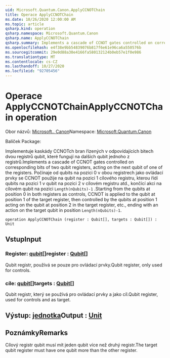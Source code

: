 ```yaml
---
uid: Microsoft.Quantum.Canon.ApplyCCNOTChain
title: Operace ApplyCCNOTChain
ms.date: 10/26/2020 12:00:00 AM
ms.topic: article
qsharp.kind: operation
qsharp.namespace: Microsoft.Quantum.Canon
qsharp.name: ApplyCCNOTChain
qsharp.summary: Implements a cascade of CCNOT gates controlled on corresponding bits of two qubit registers, acting on the next qubit of one of the registers. Starting from the qubits at position 0 in both registers as controls, CCNOT is applied to the qubit at position 1 of the target register, then controlled by the qubits at position 1 acting on the qubit at position 2 in the target register, etc., ending with an action on the target qubit in position `Length(nQubits)-1`.
ms.openlocfilehash: e4f38e9bb54839076b817f6e61e96ca6a550576b
ms.sourcegitcommit: 29e0d88a30e4166fa580132124b0eb57e1f0e986
ms.translationtype: MT
ms.contentlocale: cs-CZ
ms.lasthandoff: 10/27/2020
ms.locfileid: "92705456"
---
```

# <a name="applyccnotchain-operation"></a><span data-ttu-id="21563-102">Operace ApplyCCNOTChain</span><span class="sxs-lookup"><span data-stu-id="21563-102">ApplyCCNOTChain operation</span></span>

<span data-ttu-id="21563-103">Obor názvů: [Microsoft.. Canon](xref:Microsoft.Quantum.Canon)</span><span class="sxs-lookup"><span data-stu-id="21563-103">Namespace: [Microsoft.Quantum.Canon](xref:Microsoft.Quantum.Canon)</span></span>

<span data-ttu-id="21563-104">Balíček [](https://nuget.org/packages/)</span><span class="sxs-lookup"><span data-stu-id="21563-104">Package: [](https://nuget.org/packages/)</span></span>


<span data-ttu-id="21563-105">Implementuje kaskády CCNOTch bran řízených v odpovídajících bitech dvou registrů qubit, které fungují na dalších qubit jednoho z registrů.</span><span class="sxs-lookup"><span data-stu-id="21563-105">Implements a cascade of CCNOT gates controlled on corresponding bits of two qubit registers, acting on the next qubit of one of the registers.</span></span>
<span data-ttu-id="21563-106">Počínaje od qubits na pozici 0 v obou registrech jako ovládací prvky se CCNOT použije na qubit na pozici 1 cílového registru, kterou řídí qubits na pozici 1 v qubit na pozici 2 v cílovém registru atd., končící akci na cílovém qubit na pozici `Length(nQubits)-1` .</span><span class="sxs-lookup"><span data-stu-id="21563-106">Starting from the qubits at position 0 in both registers as controls, CCNOT is applied to the qubit at position 1 of the target register, then controlled by the qubits at position 1 acting on the qubit at position 2 in the target register, etc., ending with an action on the target qubit in position `Length(nQubits)-1`.</span></span>

```qsharp
operation ApplyCCNOTChain (register : Qubit[], targets : Qubit[]) : Unit
```


## <a name="input"></a><span data-ttu-id="21563-107">Vstup</span><span class="sxs-lookup"><span data-stu-id="21563-107">Input</span></span>

### <a name="register--qubit"></a><span data-ttu-id="21563-108">Register: [qubit](xref:microsoft.quantum.lang-ref.qubit)[]</span><span class="sxs-lookup"><span data-stu-id="21563-108">register : [Qubit](xref:microsoft.quantum.lang-ref.qubit)[]</span></span>

<span data-ttu-id="21563-109">Qubit registr, používá se pouze pro ovládací prvky.</span><span class="sxs-lookup"><span data-stu-id="21563-109">Qubit register, only used for controls.</span></span>


### <a name="targets--qubit"></a><span data-ttu-id="21563-110">cíle: [qubit](xref:microsoft.quantum.lang-ref.qubit)[]</span><span class="sxs-lookup"><span data-stu-id="21563-110">targets : [Qubit](xref:microsoft.quantum.lang-ref.qubit)[]</span></span>

<span data-ttu-id="21563-111">Qubit registr, který se používá pro ovládací prvky a jako cíl.</span><span class="sxs-lookup"><span data-stu-id="21563-111">Qubit register, used for controls and as target.</span></span>



## <a name="output--unit"></a><span data-ttu-id="21563-112">Výstup: [jednotka](xref:microsoft.quantum.lang-ref.unit)</span><span class="sxs-lookup"><span data-stu-id="21563-112">Output : [Unit](xref:microsoft.quantum.lang-ref.unit)</span></span>



## <a name="remarks"></a><span data-ttu-id="21563-113">Poznámky</span><span class="sxs-lookup"><span data-stu-id="21563-113">Remarks</span></span>

<span data-ttu-id="21563-114">Cílový registr qubit musí mít jeden qubit více než druhý registr.</span><span class="sxs-lookup"><span data-stu-id="21563-114">The target qubit register must have one qubit more than the other register.</span></span>